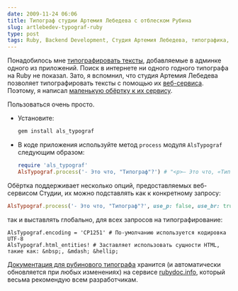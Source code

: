 ```yaml
---
date: 2009-11-24 06:06
title: Типограф студии Артемия Лебедева с отблеском Рубина
slug: artlebedev-typograf-ruby
type: post
tags: Ruby, Backend Development, Студия Артемия Лебедева, типографика, удобство
---
```


Понадобилось мне [типографировать тексты](http://www.artlebedev.ru/kovodstvo/sections/62/), добавляемые в админке одного из приложений. Поиск в интернете ни одного годного типографа на Ruby не показал.
Зато, я вспомнил, что студия Артемия Лебедева позволяет типографировать тексты с помощью их [веб-сервиса](http://www.artlebedev.ru/tools/typograf/webservice/). Поэтому, я написал [маленькую обёртку к их сервису](https://github.com/alsemyonov/als_typograf "AlsTypograf").

Пользоваться очень просто.

*   Установите:

    ``` bash
    gem install als_typograf
    ```

*   В коде приложения используйте метод `process` модуля `AlsTypograf` следующим образом:

    ``` ruby
    require 'als_typograf'
    AlsTypograf.process('- Это что, "Типограф"?') # "<p>— Это что, «Типограф»?</p>"
    ```

Обёртка поддерживает несколько опций, предоставляемых веб-сервисом Студии, их можно подставлять как к конкретному запросу:

``` ruby
AlsTypograf.process('- Это что, "Типограф"?', use_p: false, use_br: true)
```

так и выставлять глобально, для всех запросов на типографирование:

<pre><code class="ruby">AlsTypograf.encoding = 'CP1251' # По-умолчанию используется кодировка UTF-8
AlsTypograf.html_entities! # Заставляет использовать сущности HTML, такие как: &amp;nbsp;, &amp;mdash; &amp;hellip;</code></pre>

[Документация для рубинового типографа](http://www.rubydoc.info/github/alsemyonov/als_typograf) хранится (и автоматически обновляется при любых изменениях) на сервисе [rubydoc.info](http://www.rubydoc.info/), который весьма рекомендую всем разработчикам.
